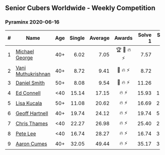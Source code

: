 ## Senior Cubers Worldwide - Weekly Competition
### Pyraminx 2020-06-16

| # | Name | Age | Single | Average | Awards | Solve 1 | Solve 2 | Solve 3 | Solve 4 | Solve 5 | Video |
| :--: | -- | :--: | --: | --: | :--: | --: | --: | --: | --: | --: | :-- |
| 1 | [Michael George](../../persons/michael_george.md) | 40+ | 6.02 | 7.05 | 🏆 🥇 🔥 ⚡ | 7.57 | 6.02 | 9.72 | 7.26 | 6.33 | [Link](https://www.facebook.com/events/296087658445428/permalink/296273825093478/) |
| 2 | [Vani Muthukrishnan](../../persons/vani_muthukrishnan.md) | 40+ | 8.72 | 9.41 | 🥈 🔥 ⚡ | 8.72 | 9.03 | 10.96 | 8.88 | 10.32 | [Link](https://www.facebook.com/events/296087658445428/permalink/297660754954785/) |
| 3 | [Daniel Smith](../../persons/daniel_smith.md) | 50+ | 8.08 | 9.54 | 🥉 🔥 ⚡ | 11.26 | 9.36 | 9.97 | 9.30 | 8.08 | [Link](https://www.facebook.com/events/296087658445428/permalink/301316697922524/) |
| 4 | [Ed Connell](../../persons/ed_connell.md) | <40 | 15.14 | 17.15 | 🔥 ⚡ | 15.93 | 15.14 | 23.13 | 19.35 | 16.18 | [Link](https://www.facebook.com/events/296087658445428/permalink/299485738105620/) |
| 5 | [Lisa Kucala](../../persons/lisa_kucala.md) | 50+ | 11.08 | 20.62 | 🔥 ⚡ | 16.69 | 23.21 | 21.95 | 11.08 | 1:11.83 | [Link](https://www.facebook.com/events/296087658445428/permalink/300269538027240/) |
| 6 | [Geoff Hartnell](../../persons/geoff_hartnell.md) | 40+ | 19.74 | 24.12 | 🔥 ⚡ | 19.74 | 52.89 | 22.43 | 21.95 | 27.97 | [Link](https://www.facebook.com/events/296087658445428/permalink/296203821767145/) |
| 7 | [Chris Thames](../../persons/chris_thames.md) | <40 | 22.27 | 26.98 | 🔥 ⚡ | 25.40 | 23.92 | 31.62 | 22.27 | 34.86 | [Link](https://www.facebook.com/events/296087658445428/permalink/299088241478703/) |
| 8 | [Pete Lee](../../persons/pete_lee.md) | <40 | 16.74 | 28.27 | 🔥 ⚡ | 16.74 | 34.31 | 31.88 | 18.64 | 49.60 | [Link](https://www.facebook.com/events/296087658445428/permalink/299520834768777/) |
| 9 | [Aaron Cumes](../../persons/aaron_cumes.md) | 40+ | 32.05 | 49.44 | 🔥 ⚡ | 35.17 | 32.05 | 1:07.65 | 45.52 | DNF | [Link](https://www.facebook.com/events/296087658445428/permalink/296167008437493/) |

<!-- Global site tag (gtag.js) - Google Analytics -->
<script async src="https://www.googletagmanager.com/gtag/js?id=UA-86348435-3"></script>
<script>window.dataLayer = window.dataLayer || []; function gtag() {dataLayer.push(arguments);} gtag('js', new Date()); gtag('config', 'UA-86348435-3');</script>
